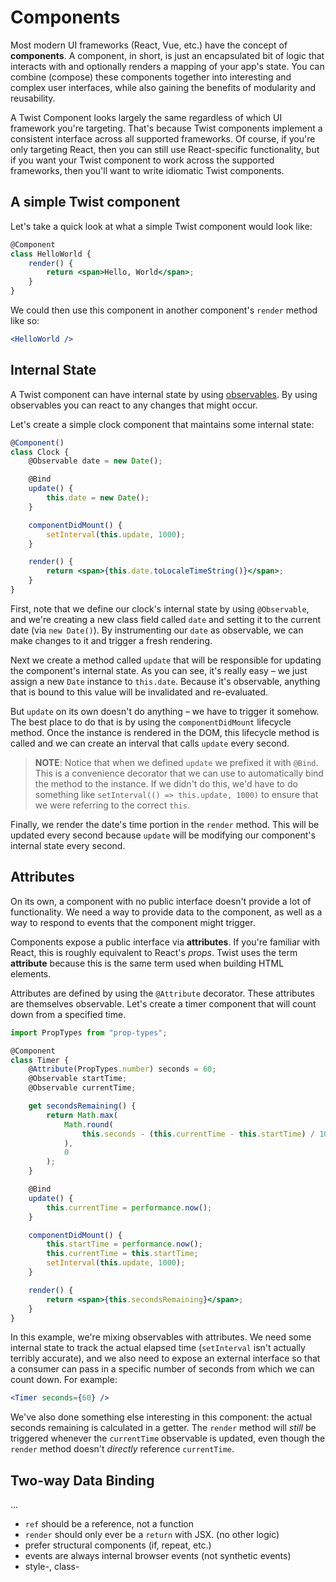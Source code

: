 # Components

Most modern UI frameworks (React, Vue, etc.) have the concept of **components**. A component, in short, is just an encapsulated bit of logic that interacts with and optionally renders a mapping of your app's state. You can combine (compose) these components together into interesting and complex user interfaces, while also gaining the benefits of modularity and reusability.

A Twist Component looks largely the same regardless of which UI framework you're targeting. That's because Twist components implement a consistent interface across all supported frameworks. Of course, if you're only targeting React, then you can still use React-specific functionality, but if you want your Twist component to work across the supported frameworks, then you'll want to write idiomatic Twist components.

## A simple Twist component

Let's take a quick look at what a simple Twist component would look like:

```jsx
@Component
class HelloWorld {
    render() {
        return <span>Hello, World</span>;
    }
}
```

We could then use this component in another component's `render` method like so:

```jsx
<HelloWorld />
```

## Internal State

A Twist component can have internal state by using [observables](./observables.md). By using observables you can react to any changes that might occur.

Let's create a simple clock component that maintains some internal state:

```jsx
@Component()
class Clock {
    @Observable date = new Date();

    @Bind
    update() {
        this.date = new Date();
    }

    componentDidMount() {
        setInterval(this.update, 1000);
    }

    render() {
        return <span>{this.date.toLocaleTimeString()}</span>;
    }
}
```

First, note that we define our clock's internal state by using `@Observable`, and we're creating a new class field called `date` and setting it to the current date (via `new Date()`). By instrumenting our `date` as observable, we can make changes to it and trigger a fresh rendering.

Next we create a method called `update` that will be responsible for updating the component's internal state. As you can see, it's really easy – we just assign a new `Date` instance to `this.date`. Because it's observable, anything that is bound to this value will be invalidated and re-evaluated.

But `update` on its own doesn't do anything – we have to trigger it somehow. The best place to do that is by using the `componentDidMount` lifecycle method. Once the instance is rendered in the DOM, this lifecycle method is called and we can create an interval that calls `update` every second.

> **NOTE**: Notice that when we defined `update` we prefixed it with `@Bind`. This is a convenience decorator that we can use to automatically bind the method to the instance. If we didn't do this, we'd have to do something like `setInterval(() => this.update, 1000)` to ensure that we were referring to the correct `this`.

Finally, we render the date's time portion in the `render` method. This will be updated every second because `update` will be modifying our component's internal state every second.

## Attributes

On its own, a component with no public interface doesn't provide a lot of functionality. We need a way to provide data to the component, as well as a way to respond to events that the component might trigger.

Components expose a public interface via **attributes**. If you're familiar with React, this is roughly equivalent to React's _props_. Twist uses the term **attribute** because this is the same term used when building HTML elements.

Attributes are defined by using the `@Attribute` decorator. These attributes are themselves observable. Let's create a timer component that will count down from a specified time.

```jsx
import PropTypes from "prop-types";

@Component
class Timer {
    @Attribute(PropTypes.number) seconds = 60;
    @Observable startTime;
    @Observable currentTime;

    get secondsRemaining() {
        return Math.max(
            Math.round(
                this.seconds - (this.currentTime - this.startTime) / 1000
            ),
            0
        );
    }

    @Bind
    update() {
        this.currentTime = performance.now();
    }

    componentDidMount() {
        this.startTime = performance.now();
        this.currentTime = this.startTime;
        setInterval(this.update, 1000);
    }

    render() {
        return <span>{this.secondsRemaining}</span>;
    }
}
```

In this example, we're mixing observables with attributes. We need some internal state to track the actual elapsed time (`setInterval` isn't actually terribly accurate), and we also need to expose an external interface so that a consumer can pass in a specific number of seconds from which we can count down. For example:

```jsx
<Timer seconds={60} />
```

We've also done something else interesting in this component: the actual seconds remaining is calculated in a getter. The `render` method will _still_ be triggered whenever the `currentTime` observable is updated, even though the `render` method doesn't _directly_ reference `currentTime`.

## Two-way Data Binding

...

* `ref` should be a reference, not a function
* `render` should only ever be a `return` with JSX. (no other logic)
* prefer structural components (if, repeat, etc.)
* events are always internal browser events (not synthetic events)
* style-, class-

